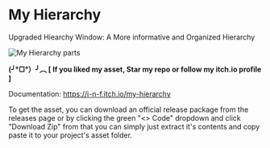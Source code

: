 # My Hierarchy
Upgraded Hiearchy Window: A More informative and Organized Hierarchy
 
![My Hierarchy parts](https://github.com/INFGameDev/My-Hierarchy/assets/61481229/bae26d28-3d72-48a3-8498-635cfc154fee)

**(╯°□°）╯︵ [ If you liked my asset, Star my repo or follow my itch.io profile ]**

Documentation: https://i-n-f.itch.io/my-hierarchy

To get the asset, you can download an official release package from the releases page or by clicking the green "<> Code" dropdown and click "Download Zip"
from that you can simply just extract it's contents and copy paste it to your project's asset folder.
